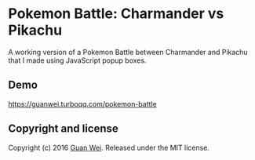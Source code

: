 # Pokemon Battle: Charmander vs Pikachu 
A working version of a Pokemon Battle between Charmander and Pikachu that I made using JavaScript popup boxes.

## Demo
https://guanwei.turboqq.com/pokemon-battle 

## Copyright and license
Copyright (c) 2016 [Guan Wei](http://guanwei.turboqq.com). Released under the MIT license.
